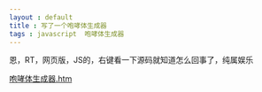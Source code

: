 ```yaml
---
layout : default 
title : 写了一个咆哮体生成器
tags : javascript  咆哮体生成器
---
```


恩，RT，网页版，JS的，右键看一下源码就知道怎么回事了，纯属娱乐


[咆哮体生成器.htm](http://s.jser.me/demos/1343968607984_%E5%92%86%E5%93%AE%E4%BD%93%E7%94%9F%E6%88%90%E5%99%A8.htm)
